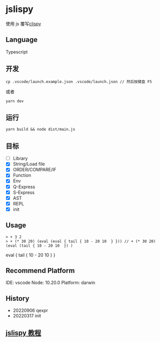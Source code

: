 # jslispy

使用 js 覆写[clispy](https://github.com/akerdi/buildyourownlisp)

## Language

Typescript

## 开发

    cp .vscode/launch.example.json .vscode/launch.json // 然后按键盘 F5

或者

    yarn dev

## 运行

    yarn build && node dist/main.js

## 目标

- [ ] Library
- [x] String/Load file
- [x] ORDER/COMPARE/IF
- [x] Function
- [x] Env
- [x] Q-Express
- [x] S-Express
- [x] AST
- [x] REPL
- [x] init

## Usage

    > + 3 2
    > + (* 30 20) (eval (eval { tail { 10 - 20 10  } })) // + (* 30 20) (eval (tail { 10 - 20 10  }) )

eval { tail { 10 - 20 10 } }

## Recommend Platform

IDE: vscode
Node: 10.20.0
Platform: darwin

## History

- 20220906 qexpr
- 20220317 init

## [jslispy 教程](./tech/README.md)
